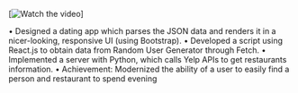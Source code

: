 [![Watch the video](http://recordit.co/r49emKjl4L)]


•  Designed a dating app which parses the JSON data and renders it in a nicer-looking, responsive UI (using Bootstrap).
• Developed a script using React.js to obtain data from Random User Generator through Fetch.
• Implemented a server with Python, which calls Yelp APIs to get restaurants information.
• Achievement: Modernized the ability of a user to easily find a person and restaurant to spend evening
